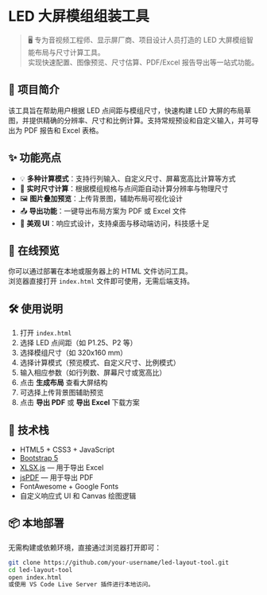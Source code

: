 # LED 大屏模组组装工具

> 🖥️ 专为音视频工程师、显示屏厂商、项目设计人员打造的 LED 大屏模组智能布局与尺寸计算工具。  
> 实现快速配置、图像预览、尺寸估算、PDF/Excel 报告导出等一站式功能。

## 📌 项目简介

该工具旨在帮助用户根据 LED 点间距与模组尺寸，快速构建 LED 大屏的布局草图，并提供精确的分辨率、尺寸和比例计算。支持常规预设和自定义输入，并可导出为 PDF 报告和 Excel 表格。

## ✨ 功能亮点

- 💡 **多种计算模式**：支持行列输入、自定义尺寸、屏幕宽高比计算等方式
- 📐 **实时尺寸计算**：根据模组规格与点间距自动计算分辨率与物理尺寸
- 🖼️ **图片叠加预览**：上传背景图，辅助布局可视化设计
- 📤 **导出功能**：一键导出布局方案为 PDF 或 Excel 文件
- 🎨 **美观 UI**：响应式设计，支持桌面与移动端访问，科技感十足

## 🚀 在线预览

你可以通过部署在本地或服务器上的 HTML 文件访问工具。  
浏览器直接打开 `index.html` 文件即可使用，无需后端支持。

## 🛠️ 使用说明

1. 打开 `index.html`
2. 选择 LED 点间距（如 P1.25、P2 等）
3. 选择模组尺寸（如 320x160 mm）
4. 选择计算模式（预览模式、自定义尺寸、比例模式）
5. 输入相应参数（如行列数、屏幕尺寸或宽高比）
6. 点击 **生成布局** 查看大屏结构
7. 可选择上传背景图辅助预览
8. 点击 **导出 PDF** 或 **导出 Excel** 下载方案

## 🧱 技术栈

- HTML5 + CSS3 + JavaScript
- [Bootstrap 5](https://getbootstrap.com/)
- [XLSX.js](https://github.com/SheetJS/sheetjs) — 用于导出 Excel
- [jsPDF](https://github.com/parallax/jsPDF) — 用于导出 PDF
- FontAwesome + Google Fonts
- 自定义响应式 UI 和 Canvas 绘图逻辑

## 📦 本地部署

无需构建或依赖环境，直接通过浏览器打开即可：

```bash
git clone https://github.com/your-username/led-layout-tool.git
cd led-layout-tool
open index.html
或使用 VS Code Live Server 插件进行本地访问。
